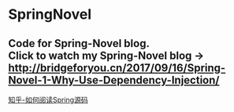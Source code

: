 # SpringNovel
Code for Spring-Novel blog.  
Click to watch my Spring-Novel blog -> http://bridgeforyou.cn/2017/09/16/Spring-Novel-1-Why-Use-Dependency-Injection/
---
[知乎-如何阅读Spring源码](https://www.zhihu.com/question/21346206)
